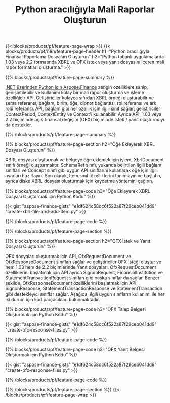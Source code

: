 ﻿---
title: Python aracılığıyla Mali Raporlar Oluşturun
url: /tr/python-net/create/
description:  XBRL içinde Mali Raporlar oluşturmak için Python kodu ve Python kitaplığı aracılığıyla OFX istek veya yanıt dosyaları.
---
{{< blocks/products/pf/feature-page-wrap >}}
{{< blocks/products/pf/i18n/feature-page-header h1="Python aracılığıyla Finansal Raporlama Dosyaları Oluşturun" h2="Python tabanlı uygulamalarda 1.03 veya 2.2 formatında XBRL ve OFX istek veya yanıt dosyasını içeren mali rapor formatları oluşturma." >}}

{{% blocks/products/pf/feature-page-summary %}}

[.NET üzerinden Python için Aspose.Finance](https://products.aspose.com/finance/python-net/) zengin özelliklere sahip, genişletilebilir ve kullanımı kolay bir mali rapor oluşturma ve işleme özelliğidir API. Geliştiriciler kolayca sıfırdan XBRL örneği oluşturabilir ve şema referansı, bağlam, birim, öğe, dipnot bağlantısı, rol referansı ve 
ark rolü referansı. API, bağlam gibi her özellik için ilgili sınıf sağlar; geliştiriciler ContextPeriod, ContextEntity ve Context'i kullanabilir. 
Ayrıca API, 1.03 veya 2.2 biçiminde açık finansal değişim (OFX) biçiminde istek / yanıt oluşturmayı da destekler.

{{% /blocks/products/pf/feature-page-summary %}}

{{% blocks/products/pf/feature-page-section h2="Öğe Ekleyerek XBRL Dosyası Oluşturun" %}}

XBRL dosyası oluşturmak ve belgeye öğe eklemek için işlem, XbrlDocument sınıfı örneği oluşturmaktır. SchemaRef sınıfı, yukarıda belirtilen ilgili bağlam sınıfları ve Concept sınıfı gibi uygun API sınıflarını kullanarak öğe için ilgili ayarları hazırlayın. Son olarak, Item sınıfı özelliklerini tanımlayın ve başlatın, ayrıca diske XBRL dosyası oluşturmak için kaydetme yöntemini çağırın.

{{% blocks/products/pf/feature-page-code h3="Öğe Ekleyerek XBRL Dosyası Oluşturmak için Python Kodu" %}}

{{< gist "aspose-finance-gists" "e1df624c58dc6f522a87f29ceb041dd9" "create-xbrl-file-and-add-item.py" >}} 

{{% /blocks/products/pf/feature-page-code %}}

{{% /blocks/products/pf/feature-page-section %}}

{{% blocks/products/pf/feature-page-section h2="OFX İstek ve Yanıt Dosyası Oluşturun" %}}


OFX dosyaları oluşturmak için API, OfxRequestDocument ve OfxResponseDocument sınıfları sağlar ve geliştiriciler [OFX İsteği oluştur](https://products.aspose.com/finance/python-net/create/ofx-request/) ve hem 1.03 hem de 2.2 biçimlerinde Yanıt dosyaları. OfxRequestDocument özelliklerini başlatmak için API ayrıca SignonRequest, FinancialInstitution ve StatementTransactionRequest sınıfları gibi başka sınıflar da sağlar. Benzer şekilde, OfxResponseDocument özelliklerini başlatmak için API, SignonResponse, StatementTransactionResponse ve StatementTransaction gibi destekleyici sınıflar sağlar. Aşağıda, ilgili uygun sınıfların kullanımı ile her iki durum için kod parçacıkları bulunmaktadır.

{{% blocks/products/pf/feature-page-code h3="OFX Talep Belgesi Oluşturmak için Python Kodu" %}}

{{< gist "aspose-finance-gists" "e1df624c58dc6f522a87f29ceb041dd9" "create-ofx-response-files.py" >}} 

{{% /blocks/products/pf/feature-page-code %}}

{{% blocks/products/pf/feature-page-code h3="OFX Yanıt Belgesi Oluşturmak için Python Kodu" %}}

{{< gist "aspose-finance-gists" "e1df624c58dc6f522a87f29ceb041dd9" "create-ofx-response-files.py" >}} 

{{% /blocks/products/pf/feature-page-code %}}

{{% /blocks/products/pf/feature-page-section %}}
{{< /blocks/products/pf/feature-page-wrap >}}